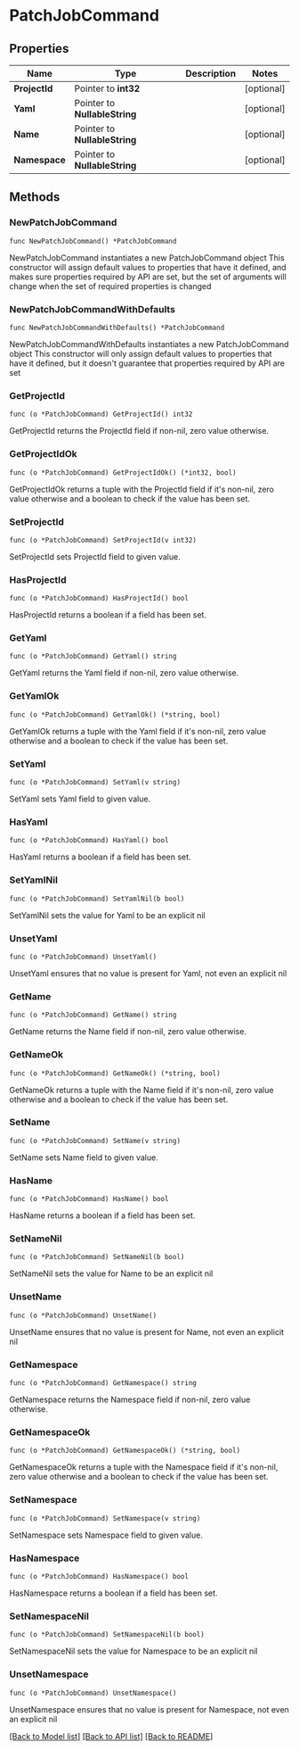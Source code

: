 # PatchJobCommand

## Properties

Name | Type | Description | Notes
------------ | ------------- | ------------- | -------------
**ProjectId** | Pointer to **int32** |  | [optional] 
**Yaml** | Pointer to **NullableString** |  | [optional] 
**Name** | Pointer to **NullableString** |  | [optional] 
**Namespace** | Pointer to **NullableString** |  | [optional] 

## Methods

### NewPatchJobCommand

`func NewPatchJobCommand() *PatchJobCommand`

NewPatchJobCommand instantiates a new PatchJobCommand object
This constructor will assign default values to properties that have it defined,
and makes sure properties required by API are set, but the set of arguments
will change when the set of required properties is changed

### NewPatchJobCommandWithDefaults

`func NewPatchJobCommandWithDefaults() *PatchJobCommand`

NewPatchJobCommandWithDefaults instantiates a new PatchJobCommand object
This constructor will only assign default values to properties that have it defined,
but it doesn't guarantee that properties required by API are set

### GetProjectId

`func (o *PatchJobCommand) GetProjectId() int32`

GetProjectId returns the ProjectId field if non-nil, zero value otherwise.

### GetProjectIdOk

`func (o *PatchJobCommand) GetProjectIdOk() (*int32, bool)`

GetProjectIdOk returns a tuple with the ProjectId field if it's non-nil, zero value otherwise
and a boolean to check if the value has been set.

### SetProjectId

`func (o *PatchJobCommand) SetProjectId(v int32)`

SetProjectId sets ProjectId field to given value.

### HasProjectId

`func (o *PatchJobCommand) HasProjectId() bool`

HasProjectId returns a boolean if a field has been set.

### GetYaml

`func (o *PatchJobCommand) GetYaml() string`

GetYaml returns the Yaml field if non-nil, zero value otherwise.

### GetYamlOk

`func (o *PatchJobCommand) GetYamlOk() (*string, bool)`

GetYamlOk returns a tuple with the Yaml field if it's non-nil, zero value otherwise
and a boolean to check if the value has been set.

### SetYaml

`func (o *PatchJobCommand) SetYaml(v string)`

SetYaml sets Yaml field to given value.

### HasYaml

`func (o *PatchJobCommand) HasYaml() bool`

HasYaml returns a boolean if a field has been set.

### SetYamlNil

`func (o *PatchJobCommand) SetYamlNil(b bool)`

 SetYamlNil sets the value for Yaml to be an explicit nil

### UnsetYaml
`func (o *PatchJobCommand) UnsetYaml()`

UnsetYaml ensures that no value is present for Yaml, not even an explicit nil
### GetName

`func (o *PatchJobCommand) GetName() string`

GetName returns the Name field if non-nil, zero value otherwise.

### GetNameOk

`func (o *PatchJobCommand) GetNameOk() (*string, bool)`

GetNameOk returns a tuple with the Name field if it's non-nil, zero value otherwise
and a boolean to check if the value has been set.

### SetName

`func (o *PatchJobCommand) SetName(v string)`

SetName sets Name field to given value.

### HasName

`func (o *PatchJobCommand) HasName() bool`

HasName returns a boolean if a field has been set.

### SetNameNil

`func (o *PatchJobCommand) SetNameNil(b bool)`

 SetNameNil sets the value for Name to be an explicit nil

### UnsetName
`func (o *PatchJobCommand) UnsetName()`

UnsetName ensures that no value is present for Name, not even an explicit nil
### GetNamespace

`func (o *PatchJobCommand) GetNamespace() string`

GetNamespace returns the Namespace field if non-nil, zero value otherwise.

### GetNamespaceOk

`func (o *PatchJobCommand) GetNamespaceOk() (*string, bool)`

GetNamespaceOk returns a tuple with the Namespace field if it's non-nil, zero value otherwise
and a boolean to check if the value has been set.

### SetNamespace

`func (o *PatchJobCommand) SetNamespace(v string)`

SetNamespace sets Namespace field to given value.

### HasNamespace

`func (o *PatchJobCommand) HasNamespace() bool`

HasNamespace returns a boolean if a field has been set.

### SetNamespaceNil

`func (o *PatchJobCommand) SetNamespaceNil(b bool)`

 SetNamespaceNil sets the value for Namespace to be an explicit nil

### UnsetNamespace
`func (o *PatchJobCommand) UnsetNamespace()`

UnsetNamespace ensures that no value is present for Namespace, not even an explicit nil

[[Back to Model list]](../README.md#documentation-for-models) [[Back to API list]](../README.md#documentation-for-api-endpoints) [[Back to README]](../README.md)


